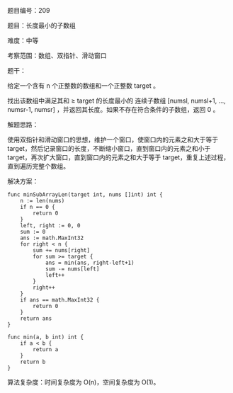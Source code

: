 题目编号：209

题目：长度最小的子数组

难度：中等

考察范围：数组、双指针、滑动窗口

题干：

给定一个含有 n 个正整数的数组和一个正整数 target 。

找出该数组中满足其和 ≥ target 的长度最小的 连续子数组 [numsl, numsl+1, ..., numsr-1, numsr] ，并返回其长度。如果不存在符合条件的子数组，返回 0 。

解题思路：

使用双指针和滑动窗口的思想，维护一个窗口，使窗口内的元素之和大于等于 target，然后记录窗口的长度，不断缩小窗口，直到窗口内的元素之和小于 target，再次扩大窗口，直到窗口内的元素之和大于等于 target，重复上述过程，直到遍历完整个数组。

解决方案：

```
func minSubArrayLen(target int, nums []int) int {
    n := len(nums)
    if n == 0 {
        return 0
    }
    left, right := 0, 0
    sum := 0
    ans := math.MaxInt32
    for right < n {
        sum += nums[right]
        for sum >= target {
            ans = min(ans, right-left+1)
            sum -= nums[left]
            left++
        }
        right++
    }
    if ans == math.MaxInt32 {
        return 0
    }
    return ans
}

func min(a, b int) int {
    if a < b {
        return a
    }
    return b
}
```

算法复杂度：时间复杂度为 O(n)，空间复杂度为 O(1)。